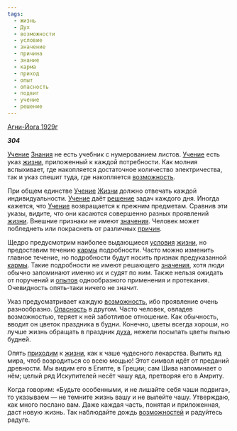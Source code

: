 ```yaml
---
tags:
  - жизнь
  - Дух
  - возможности
  - условие
  - значение
  - причина
  - знание
  - карма
  - приход
  - опыт
  - опасность
  - подвиг
  - учение
  - решение
---
```

[Агни-Йога 1929г](https://127.0.0.1:4002/agni/1929)

___304___

[Учение](../../../tags/#учение) [Знания](../../../tags/#знание) не есть учебник с нумерованием листов. [Учение](../../../tags/#учение) есть указ [жизни](../../../tags/#жизнь), приложенный к каждой потребности. Как молния вспыхивает, где накопляется достаточное количество электричества, так и указ спешит туда, где накопляется [возможность](../../../tags/#возможности).   

При общем единстве [Учение](../../../tags/#учение) [Жизни](../../../tags/#жизнь) должно отвечать каждой индивидуальности. [Учение](../../../tags/#учение) даёт [решение](../../../tags/#решение) задач каждого дня. Иногда кажется, что [Учение](../../../tags/#учение) возвращается к прежним предметам. Сравнив эти указы, видите, что они касаются совершенно разных проявлений [жизни](../../../tags/#жизнь). Внешние признаки не имеют [значения](../../../tags/#значение). Человек может побледнеть или покраснеть от различных [причин](../../../tags/#причина).   

Щедро предусмотрим наиболее выдающиеся [условия](../../../tags/#условие) [жизни](../../../tags/#жизнь), но предоставим течению [кармы](../../../tags/#карма) подробности. Часто можно изменить главное течение, но подробности будут носить признак предуказанной [кармы](../../../tags/#карма). Такие подробности не имеют решающего [значения](../../../tags/#значение), хотя люди обычно запоминают именно их и судят по ним. Также нельзя ожидать от поручений и [опытов](../../../tags/#опыт) однообразного применения и протекания. Очевидность опять-таки ничего не значит.   

Указ предусматривает каждую [возможность](../../../tags/#возможности), ибо проявление очень разнообразно. [Опасность](../../../tags/#опасность) в другом. Часто человек, овладев возможностью, теряет к ней заботливое отношение. Как обычность, вводит он цветок праздника в будни. Конечно, цветы всегда хороши, но лучше жизнь обращать в праздник [духа](../../../tags/#Дух), нежели посыпать цветы пылью будней.   

Опять [приходим](../../../tags/#приход) к [жизни](../../../tags/#жизнь), как к чаше чудесного лекарства. Выпить яд мира, чтоб возродиться со всею мощью! Этот символ идёт от преданий древности. Мы видим его в Египте, в Греции; сам Шива напоминает о нём; целый ряд Искупителей несёт чашу яда, претворяя его в Амриту.   

Когда говорим: «Будьте особенными, и не лишайте себя чаши подвига», то указываем — не темните жизнь вашу и не вылейте чашу. Утверждаю, как много послано вам. Даже каждая часть, понятая и приложенная, даст новую жизнь. Так наблюдайте дождь [возможностей](../../../tags/#возможности) и радуйтесь радуге.